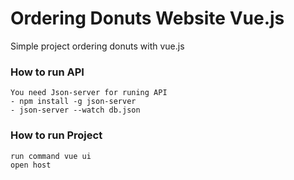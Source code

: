# Ordering Donuts Website Vue.js
Simple project ordering donuts with vue.js 

### How to run API
```
You need Json-server for runing API
- npm install -g json-server
- json-server --watch db.json
```

### How to run Project
``` 
run command vue ui
open host

``` 